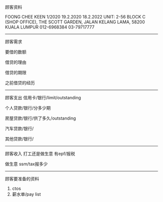 顾客资料

FOONG CHEE KEEN 1/2020 19.2.2020 18.2.2022 UNIT: 2-56 BLOCK C (SHOP OFFICE), THE SCOTT GARDEN, JALAN KELANG LAMA, 58200 KUALA LUMPUR 012-6968384 03-79717777

-----------------
顾客需求


要借的数额

借贷的理由

借贷的期限

之前借贷的经历


--------------
顾客支出
信用卡/银行/limit/outstanding


个人贷款/银行/分多少期

房屋贷款/银行/供了多久/outstanding

汽车贷款/银行/


其他贷款/银行/

-----------
顾客收入
打工还是做生意
有epf/报税

做生意 ssm/tax报多少

-------
顾客要准备的资料
1. ctos
2. 薪水单/pay list




